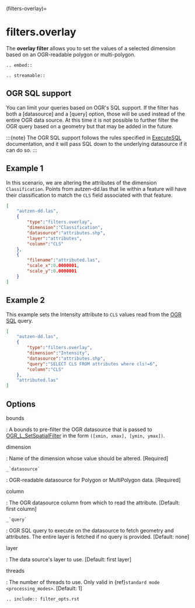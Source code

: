 (filters-overlay)=

# filters.overlay

The **overlay filter** allows you to set the values of a selected dimension
based on an OGR-readable polygon or multi-polygon.

```{eval-rst}
.. embed::
```

```{eval-rst}
.. streamable::
```

## OGR SQL support

You can limit your queries based on OGR's SQL support. If the
filter has both a [datasource] and a [query] option, those will
be used instead of the entire OGR data source. At this time it is
not possible to further filter the OGR query based on a geometry
but that may be added in the future.

:::{note}
The OGR SQL support follows the rules specified in [ExecuteSQL]
documentation, and it will pass SQL down to the underlying
datasource if it can do so.
:::

## Example 1

In this scenario, we are altering the attributes of the dimension
`Classification`.  Points from autzen-dd.las that lie within a feature will
have their classification to match the `CLS` field associated with that
feature.

```json
[
    "autzen-dd.las",
    {
        "type":"filters.overlay",
        "dimension":"Classification",
        "datasource":"attributes.shp",
        "layer":"attributes",
        "column":"CLS"
    },
    {
        "filename":"attributed.las",
        "scale_x":0.0000001,
        "scale_y":0.0000001
    }
]
```

## Example 2

This example sets the Intensity attribute to `CLS` values read from the
[OGR SQL] query.

```json
[
    "autzen-dd.las",
    {
        "type":"filters.overlay",
        "dimension":"Intensity",
        "datasource":"attributes.shp",
        "query":"SELECT CLS FROM attributes where cls!=6",
        "column":"CLS"
    },
    "attributed.las"
]
```

## Options

bounds

: A bounds to pre-filter the OGR datasource that is passed to
  [OGR_L_SetSpatialFilter](https://gdal.org/doxygen/ogr__api_8h.html#a678d1735bc82533614ac005691d1138c)
  in the form `([xmin, xmax], [ymin, ymax])`.

dimension

: Name of the dimension whose value should be altered.  \[Required\]

`` _`datasource` ``

: OGR-readable datasource for Polygon or MultiPolygon data.  \[Required\]

column

: The OGR datasource column from which to read the attribute.
  \[Default: first column\]

`` _`query` ``

: OGR SQL query to execute on the datasource to fetch geometry and attributes.
  The entire layer is fetched if no query is provided.  \[Default: none\]

layer

: The data source's layer to use. \[Default: first layer\]

threads

: The number of threads to use. Only valid in {ref}`standard mode <processing_modes>`. \[Default: 1\]

```{eval-rst}
.. include:: filter_opts.rst
```

[executesql]: http://www.gdal.org/ogr__api_8h.html#a9892ecb0bf61add295bd9decdb13797a
[ogr sql]: http://www.gdal.org/ogr_sql_sqlite.html
